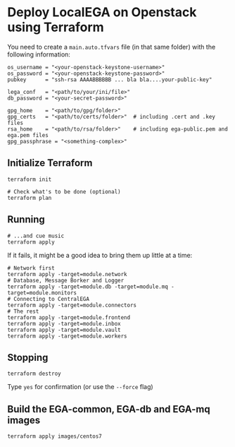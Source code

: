 # Deploy LocalEGA on Openstack using Terraform

You need to create a `main.auto.tfvars` file (in that same folder) with the following information:

	os_username = "<your-openstack-keystone-username>"
	os_password = "<your-openstack-keystone-password>"
	pubkey      = "ssh-rsa AAAABBBBBB ... bla bla....your-public-key"
	
	lega_conf   = "<path/to/your/ini/file>"
	db_password = "<your-secret-password>"

	gpg_home    = "<path/to/gpg/folder>"
	gpg_certs   = "<path/to/certs/folder>"  # including .cert and .key files
	rsa_home    = "<path/to/rsa/folder>"    # including ega-public.pem and ega.pem files
	gpg_passphrase = "<something-complex>"

## Initialize Terraform

	terraform init
	
	# Check what's to be done (optional)
	terraform plan
	
## Running

	# ...and cue music
	terraform apply

If it fails, it might be a good idea to bring them up little at a time:

	# Network first
	terraform apply -target=module.network
	# Database, Message Borker and Logger
	terraform apply -target=module.db -target=module.mq -target=module.monitors
	# Connecting to CentralEGA
	terraform apply -target=module.connectors
	# The rest
	terraform apply -target=module.frontend
	terraform apply -target=module.inbox
	terraform apply -target=module.vault
	terraform apply -target=module.workers

## Stopping

	terraform destroy

Type `yes` for confirmation (or use the `--force` flag)

## Build the EGA-common, EGA-db and EGA-mq images

	terraform apply images/centos7
